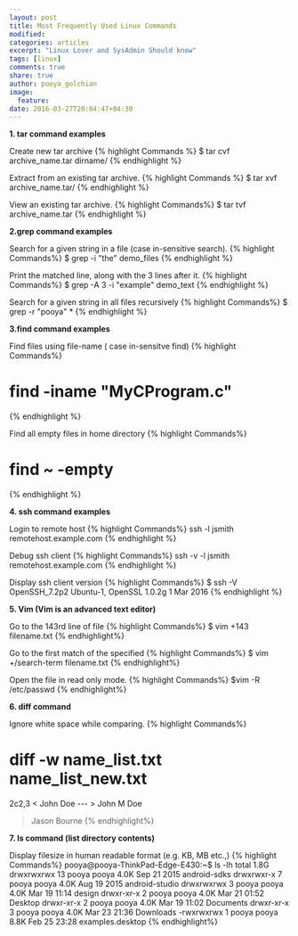 ```yaml
---
layout: post
title: Most Frequently Used Linux Commands
modified:
categories: articles
excerpt: "Linux Lover and SysAdmin Should know"
tags: [linux]
comments: true
share: true
author: pooya_golchian
image:
  feature:
date: 2016-03-27T20:04:47+04:30
---
```

**1. tar command examples**

Create new tar archive
{% highlight Commands %}
$ tar cvf archive_name.tar dirname/
{% endhighlight %}

Extract from an existing tar archive.
{% highlight Commands %}
$ tar xvf archive_name.tar/
{% endhighlight %}

View an existing tar archive.
{% highlight Commands%}
$ tar tvf archive_name.tar
{% endhighlight %}

**2.grep command examples**

Search for a given string in a file (case in-sensitive search).
{% highlight Commands%}
$ grep -i "the" demo_files
{% endhighlight %}

Print the matched line, along with the 3 lines after it.
{% highlight Commands%}
$ grep -A 3 -i "example" demo_text
{% endhighlight %}

Search for a given string in all files recursively
{% highlight Commands%}
$ grep -r "pooya" *
{% endhighlight %}

**3.find command examples**

Find files using file-name ( case in-sensitve find)
{% highlight Commands%}
# find -iname "MyCProgram.c"
{% endhighlight %}

Find all empty files in home directory
{% highlight Commands%}
# find ~ -empty
{% endhighlight %}

**4. ssh command examples**

Login to remote host
{% highlight Commands%}
ssh -l jsmith remotehost.example.com
{% endhighlight %}

Debug ssh client
{% highlight Commands%}
ssh -v -l jsmith remotehost.example.com
{% endhighlight %}


Display ssh client version
{% highlight Commands%}
$ ssh -V
OpenSSH_7.2p2 Ubuntu-1, OpenSSL 1.0.2g  1 Mar 2016
{% endhighlight %}

**5. Vim (Vim is an advanced text editor)**

Go to the 143rd line of file
{% highlight Commands%}
$ vim +143 filename.txt
{% endhighlight%}

Go to the first match of the specified
{% highlight Commands%}
$ vim +/search-term filename.txt
{% endhighlight%}

Open the file in read only mode.
{% highlight Commands%}
$vim -R /etc/passwd
{% endhighlight%}

**6. diff command**

Ignore white space while comparing.
{% highlight Commands%}
# diff -w name_list.txt name_list_new.txt

2c2,3
< John Doe --- > John M Doe
> Jason Bourne
{% endhighlight%}

**7. ls command (list directory contents)**

Display filesize in human readable format (e.g. KB, MB etc.,)
{% highlight Commands%}
pooya@pooya-ThinkPad-Edge-E430:~$ ls -lh
total 1.8G
drwxrwxrwx 13 pooya pooya 4.0K Sep 21  2015 android-sdks
drwxrwxr-x  7 pooya pooya 4.0K Aug 19  2015 android-studio
drwxrwxrwx  3 pooya pooya 4.0K Mar 19 11:14 design
drwxr-xr-x  2 pooya pooya 4.0K Mar 21 01:52 Desktop
drwxr-xr-x  2 pooya pooya 4.0K Mar 19 11:02 Documents
drwxr-xr-x  3 pooya pooya 4.0K Mar 23 21:36 Downloads
-rwxrwxrwx  1 pooya pooya 8.8K Feb 25 23:28 examples.desktop
{% endhighlight%}
